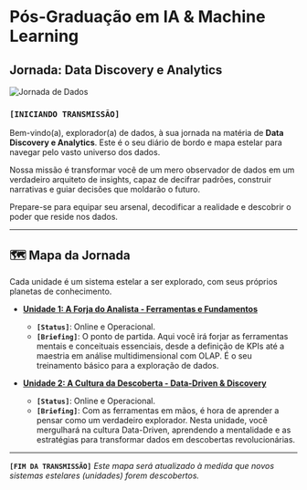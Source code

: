 # Pós-Graduação em IA & Machine Learning
## Jornada: Data Discovery e Analytics

![Jornada de Dados](https://images.unsplash.com/photo-1526374965328-7f61d4dc18c5?q=80&w=2070&auto=format&fit=crop)

### **`[INICIANDO TRANSMISSÃO]`**

Bem-vindo(a), explorador(a) de dados, à sua jornada na matéria de **Data Discovery e Analytics**. Este é o seu diário de bordo e mapa estelar para navegar pelo vasto universo dos dados.

Nossa missão é transformar você de um mero observador de dados em um verdadeiro arquiteto de insights, capaz de decifrar padrões, construir narrativas e guiar decisões que moldarão o futuro.

Prepare-se para equipar seu arsenal, decodificar a realidade e descobrir o poder que reside nos dados.

---

## 🗺️ Mapa da Jornada

Cada unidade é um sistema estelar a ser explorado, com seus próprios planetas de conhecimento.

*   **[Unidade 1: A Forja do Analista - Ferramentas e Fundamentos](./Data%20Discovery%20e%20Analytics/Unidade%201%20-%20INTRODUÇÃO,%20OLAP%20E%20FERRAMENTAS/Readme.md)**
    *   **`[Status]`**: Online e Operacional.
    *   **`[Briefing]`**: O ponto de partida. Aqui você irá forjar as ferramentas mentais e conceituais essenciais, desde a definição de KPIs até a maestria em análise multidimensional com OLAP. É o seu treinamento básico para a exploração de dados.

*   **[Unidade 2: A Cultura da Descoberta - Data-Driven & Discovery](./Data%20Discovery%20e%20Analytics/Unidade%202%20-%20Data%20Discovery%20&%20Data-Driven/README.md)**
    *   **`[Status]`**: Online e Operacional.
    *   **`[Briefing]`**: Com as ferramentas em mãos, é hora de aprender a pensar como um verdadeiro explorador. Nesta unidade, você mergulhará na cultura Data-Driven, aprendendo a mentalidade e as estratégias para transformar dados em descobertas revolucionárias.

---

**`[FIM DA TRANSMISSÃO]`**
_Este mapa será atualizado à medida que novos sistemas estelares (unidades) forem descobertos._
